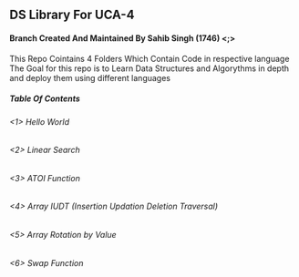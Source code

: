 ## DS Library For UCA-4
#### Branch Created And Maintained By Sahib Singh (1746) <;>

This Repo Cointains 4 Folders Which Contain Code in respective language
The Goal for this repo is to Learn Data Structures and Algorythms in depth and deploy them using different languages 

##### Table Of Contents

######  <1> Hello World
######  <2> Linear Search 
######  <3> ATOI Function
######  <4> Array IUDT (Insertion Updation Deletion Traversal)
###### <5> Array Rotation by Value
###### <6> Swap Function



